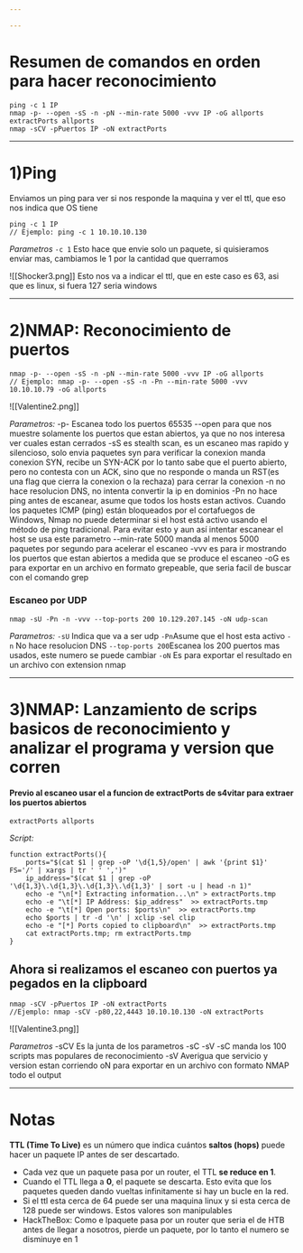 ```yaml
---

---
```



# Resumen de comandos en orden para hacer reconocimiento
```shell
ping -c 1 IP
nmap -p- --open -sS -n -pN --min-rate 5000 -vvv IP -oG allports
extractPorts allports
nmap -sCV -pPuertos IP -oN extractPorts
```






-----------
# 1)Ping
Enviamos un ping para ver si nos responde la maquina y ver el ttl, que eso nos indica que OS tiene
```shell
ping -c 1 IP
// Ejemplo: ping -c 1 10.10.10.130
```

*Parametros*
`-c 1` Esto hace que envie solo un paquete, si quisieramos enviar mas, cambiamos le 1 por la cantidad que querramos

![[Shocker3.png]]
Esto nos va a indicar el ttl, que en este caso es 63, asi que es linux, si fuera 127 seria windows

-----------
# 2)NMAP: Reconocimiento de puertos
```shell
nmap -p- --open -sS -n -pN --min-rate 5000 -vvv IP -oG allports
// Ejemplo: nmap -p- --open -sS -n -Pn --min-rate 5000 -vvv 10.10.10.79 -oG allports
```
   ![[Valentine2.png]]


*Parametros:*
	-p- Escanea todo los puertos 65535
	--open para que nos muestre solamente los puertos que estan abiertos, ya que no nos interesa ver cuales estan cerrados
	-sS es stealth scan, es un escaneo mas rapido y silencioso, solo envia paquetes syn para verificar la conexion
		manda conexion SYN, recibe un SYN-ACK por lo tanto sabe que el puerto abierto, pero no contesta con un ACK, sino que no responde o manda un RST(es una flag que cierra la conexion o la rechaza) para cerrar la conexion
	-n no hace resolucion DNS, no intenta convertir la ip en dominios
	-Pn no hace ping antes de escanear, asume que todos los hosts estan activos. Cuando los paquetes ICMP (ping) están bloqueados por el cortafuegos de Windows, Nmap no puede determinar si el host está activo usando el método de ping tradicional. Para evitar esto y aun así intentar escanear el host se usa este parametro
	--min-rate 5000 manda al menos 5000 paquetes por segundo para acelerar el escaneo
	-vvv es para ir mostrando los puertos que estan abiertos a medida que se produce el escaneo
	-oG es para exportar en un archivo en formato grepeable, que seria facil de buscar con el comando grep
	

### Escaneo por UDP
```
nmap -sU -Pn -n -vvv --top-ports 200 10.129.207.145 -oN udp-scan
```
*Parametros:*
	`-sU` Indica que va a ser udp
	`-Pn`Asume que el host esta activo
	`-n` No hace resolucion DNS
	`--top-ports 200`Escanea los 200 puertos mas usados, este numero se puede cambiar
	`-oN` Es para exportar el resultado en un archivo con extension nmap

-----------

# 3)NMAP: Lanzamiento de scrips basicos de reconocimiento y analizar el programa y version que corren
#### Previo al escaneo usar el a funcion de extractPorts de s4vitar para extraer los puertos abiertos
```shell
extractPorts allports
```

*Script:*

```zshrc
function extractPorts(){
	ports="$(cat $1 | grep -oP '\d{1,5}/open' | awk '{print $1}' FS='/' | xargs | tr ' ' ',')"
	ip_address="$(cat $1 | grep -oP '\d{1,3}\.\d{1,3}\.\d{1,3}\.\d{1,3}' | sort -u | head -n 1)"
	echo -e "\n[*] Extracting information...\n" > extractPorts.tmp
	echo -e "\t[*] IP Address: $ip_address"  >> extractPorts.tmp
	echo -e "\t[*] Open ports: $ports\n"  >> extractPorts.tmp
	echo $ports | tr -d '\n' | xclip -sel clip
	echo -e "[*] Ports copied to clipboard\n"  >> extractPorts.tmp
	cat extractPorts.tmp; rm extractPorts.tmp
}
```


## Ahora si realizamos el escaneo con puertos ya pegados en la clipboard

```shell
nmap -sCV -pPuertos IP -oN extractPorts
//Ejemplo: nmap -sCV -p80,22,4443 10.10.10.130 -oN extractPorts
```

 ![[Valentine3.png]]

*Parametros*
	-sCV Es la junta de los parametros -sC -sV
		-sC manda los 100 scripts mas populares de reconocimiento
		-sV Averigua que servicio y version estan corriendo
	oN para exportar en un archivo con formato NMAP todo el output

-----------




# Notas

**TTL (Time To Live)** es un número que indica cuántos **saltos (hops)** puede hacer un paquete IP antes de ser descartado.

- Cada vez que un paquete pasa por un router, el TTL **se reduce en 1**.
- Cuando el TTL llega a **0**, el paquete se descarta. Esto evita que los paquetes queden dando vueltas infinitamente si hay un bucle en la red.
-  Si el ttl esta cerca de 64 puede ser una maquina linux y si esta cerca de 128 puede ser windows. Estos valores son manipulables
- HackTheBox: Como e lpaquete pasa por un router que seria el de HTB antes de llegar a nosotros, pierde un paquete, por lo tanto el numero se disminuye en 1 
